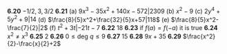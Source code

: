 $\mathbf{6.20}$ $-{1} / {2},3,3 / 2$
$\mathbf{6.21}$
	$(\text{a})$ $9x^3-35x^2+140x-572|2309$
	$(\text{b})$ $x^2-9$
	$(\text{c})$ $2y^4+5y^2+9|14$
	$(\text{d})$  $\frac{8}{5}x^2+\frac{32}{5}x+57|118$
	$(\text{e})$ $\frac{8}{5}x^2-\frac{7}{2}|2$
	$\text{(f)}$ $t^2+3t|-21t-7$
$\mathbf{6.22}$ $18$
$\mathbf{6.23}$ $\text{if }f(a)=f(-a) \text{ it is true}$
$\mathbf{6.24}$ $x^2\neq x^3$
$\mathbf{6.25}$ $2$
$\mathbf{6.26}$ $0\leq\text{deg } q\leq 9$
$\mathbf{6.27}$ $15$
$\mathbf{6.28}$ $9x+35$
$\mathbf{6.29}$ $\frac{x^2}{2}-\frac{x}{2}+2$
